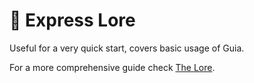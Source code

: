 # 📔 Express Lore

Useful for a very quick start, covers basic usage of Guia.&#x20;

For a more comprehensive guide check [The Lore](../the-lore/).
